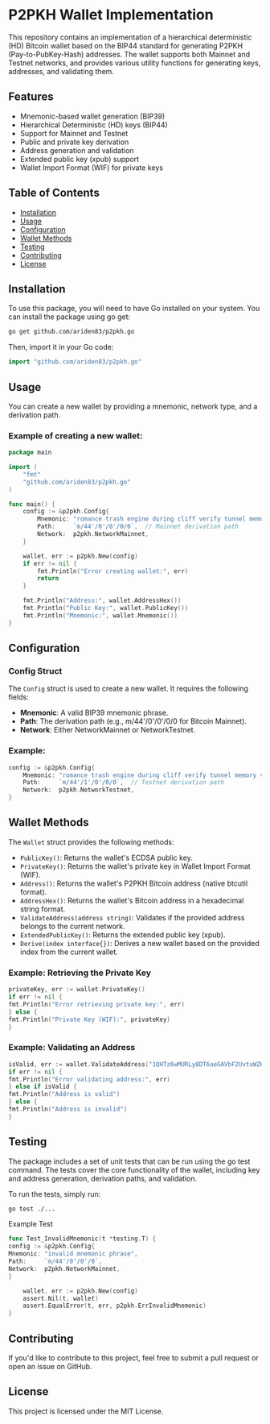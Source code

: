 # P2PKH Wallet Implementation
This repository contains an implementation of a hierarchical deterministic (HD) Bitcoin wallet based on the BIP44 standard for generating P2PKH (Pay-to-PubKey-Hash) addresses. The wallet supports both Mainnet and Testnet networks, and provides various utility functions for generating keys, addresses, and validating them.

## Features
- Mnemonic-based wallet generation (BIP39)
- Hierarchical Deterministic (HD) keys (BIP44)
- Support for Mainnet and Testnet
- Public and private key derivation
- Address generation and validation
- Extended public key (xpub) support
- Wallet Import Format (WIF) for private keys

## Table of Contents
- [Installation](#installation)
- [Usage](#usage)
- [Configuration](#configuration)
- [Wallet Methods](#wallet-methods)
- [Testing](#testing)
- [Contributing](#contributing)
- [License](#license)

## Installation

To use this package, you will need to have Go installed on your system. You can install the package using go get:

```bash
go get github.com/ariden83/p2pkh.go
```

Then, import it in your Go code:

```go
import "github.com/ariden83/p2pkh.go"
```

## Usage

You can create a new wallet by providing a mnemonic, network type, and a derivation path.

### Example of creating a new wallet:

```go
package main

import (
    "fmt"
    "github.com/ariden83/p2pkh.go"
)

func main() {
    config := &p2pkh.Config{
        Mnemonic: "romance trash engine during cliff verify tunnel memory vault chief fluid fox",
        Path:     `m/44'/0'/0'/0/0`,  // Mainnet derivation path
        Network:  p2pkh.NetworkMainnet,
    }

    wallet, err := p2pkh.New(config)
    if err != nil {
        fmt.Println("Error creating wallet:", err)
        return
    }

    fmt.Println("Address:", wallet.AddressHex())
    fmt.Println("Public Key:", wallet.PublicKey())
    fmt.Println("Mnemonic:", wallet.Mnemonic())
}
```

## Configuration

### Config Struct

The `Config` struct is used to create a new wallet. It requires the following fields:

- **Mnemonic**: A valid BIP39 mnemonic phrase.
- **Path**: The derivation path (e.g., m/44'/0'/0'/0/0 for Bitcoin Mainnet).
- **Network**: Either NetworkMainnet or NetworkTestnet.

### Example:

```go
config := &p2pkh.Config{
    Mnemonic: "romance trash engine during cliff verify tunnel memory vault chief fluid fox",
    Path:     `m/44'/1'/0'/0/0`,  // Testnet derivation path
    Network:  p2pkh.NetworkTestnet,
}
```

## Wallet Methods

The `Wallet` struct provides the following methods:

- `PublicKey()`: Returns the wallet's ECDSA public key.
- `PrivateKey()`: Returns the wallet's private key in Wallet Import Format (WIF).
- `Address()`: Returns the wallet's P2PKH Bitcoin address (native btcutil format).
- `AddressHex()`: Returns the wallet's Bitcoin address in a hexadecimal string format.
- `ValidateAddress(address string)`: Validates if the provided address belongs to the current network.
- `ExtendedPublicKey()`: Returns the extended public key (xpub).
- `Derive(index interface{})`: Derives a new wallet based on the provided index from the current wallet.

### Example: Retrieving the Private Key

```go
privateKey, err := wallet.PrivateKey()
if err != nil {
fmt.Println("Error retrieving private key:", err)
} else {
fmt.Println("Private Key (WIF):", privateKey)
}
```

### Example: Validating an Address

```go
isValid, err := wallet.ValidateAddress("1QHTz6wMURLy8DT6aeGAVbF2UvtuWZKozr")
if err != nil {
fmt.Println("Error validating address:", err)
} else if isValid {
fmt.Println("Address is valid")
} else {
fmt.Println("Address is invalid")
}
```

## Testing

The package includes a set of unit tests that can be run using the go test command. The tests cover the core functionality of the wallet, including key and address generation, derivation paths, and validation.

To run the tests, simply run:

```bash
go test ./...
```

Example Test

```go
func Test_InvalidMnemonic(t *testing.T) {
config := &p2pkh.Config{
Mnemonic: "invalid mnemonic phrase",
Path:     `m/44'/0'/0'/0`,
Network:  p2pkh.NetworkMainnet,
}

    wallet, err := p2pkh.New(config)
    assert.Nil(t, wallet)
    assert.EqualError(t, err, p2pkh.ErrInvalidMnemonic)
}
```

## Contributing

If you'd like to contribute to this project, feel free to submit a pull request or open an issue on GitHub.

## License

This project is licensed under the MIT License.
